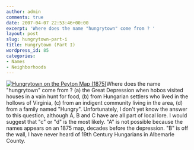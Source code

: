 ```yaml
---
author: admin
comments: true
date: 2007-04-07 22:53:46+00:00
excerpt: 'Where does the name "hungrytown" come from ? '
layout: post
slug: hungrytown-part-i
title: Hungrytown (Part I)
wordpress_id: 85
categories:
- Names
- Neighborhoods
---
```


[![Hungrytown on the Peyton Map (1875)](http://www.locohistory.org/blog/wp-content/uploads/2007/04/hungrytownmap.jpg)](http://www.locohistory.org/blog/2007/04/07/hungrytown-part-i/hungrytown-on-the-peyton-map-1875/)Where does the name "hungrytown" come from ? (a) the Great Depression when hobos visited houses in a vain hunt for food, (b) from Hungarian settlers who lived in the hollows of Virginia, (c) from an indigent community living in the area, (d) from a family named "Hungry". Unfortunately, I don't yet know the answer to this question, although A, B and C have are all part of local lore. I would suggest that "c" or "d" is the most likely. "A" is not possible because the names appears on an 1875 map, decades before the depression. "B" is off the wall, I have never heard of 19th Century Hungarians in Albemarle County.
